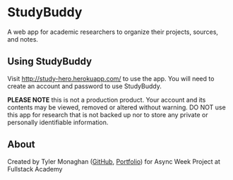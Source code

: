 # StudyBuddy

A web app for academic researchers to organize their projects, sources, and notes.

## Using StudyBuddy

Visit http://study-hero.herokuapp.com/ to use the app. You will need to create an account and password to use StudyBuddy.

**PLEASE NOTE** this is not a production product. Your account and its contents may be viewed, removed or altered without warning. DO NOT use this app for research that is not backed up nor to store any private or personally identifiable information.

## About

Created by Tyler Monaghan ([GitHub](https://www.github.com/tymonaghan), [Portfolio](https://portfolio.tylermonaghan.dev)) for Async Week Project at Fullstack Academy
